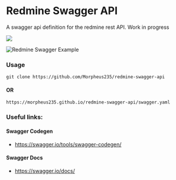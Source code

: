 <div align=left>
  <h1>Redmine Swagger API</h1>
  <p>A swagger api definition for the redmine rest API.
    Work in progress</p>
</div>
<p align="left">
    <a target="_blank" href="https://morpheus235.github.io/redmine-swagger-api/" alt="Swagger-API">
        <img src="https://img.shields.io/badge/Github%20Page-Swagger--UI-informational" /></a>
 </p>

![Redmine Swagger Example](.github/banner.png)

### Usage

```shell
git clone https://github.com/Morpheus235/redmine-swagger-api
```
#### OR

```shell
https://morpheus235.github.io/redmine-swagger-api/swagger.yaml
```
### Useful links:
#### Swagger Codegen
- https://swagger.io/tools/swagger-codegen/
#### Swagger Docs
- https://swagger.io/docs/
